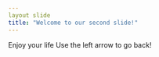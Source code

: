 ```yaml
---
layout slide
title: "Welcome to our second slide!"
---
```

Enjoy your life
Use the left arrow to go back!
